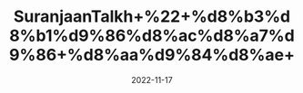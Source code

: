 ---
title: 'SuranjaanTalkh+%22+%d8%b3%d8%b1%d9%86%d8%ac%d8%a7%d9%86+%d8%aa%d9%84%d8%ae+'
date: '2022-11-17' 
metatag: '' 
inventory: '0' 
draft: false 
# meta description 
shortDescripton: 'Colchicum+Bitter%22+Reduce+the+pain+and+inflammation+of+acute+gout%2c+arthritis+and+rheumatism'
description: 'Herbs+%d8%ac%da%91%db%8c+%d8%a8%d9%88%d9%b9%db%8c'
longdescription: ''
tags: ''
brand: ''
subCategory: ''
sellCount: '0'
featured: True
# product Price
price: '30.0'
# Product Short Description
shortDescription: 'Colchicum+Bitter%22+Reduce+the+pain+and+inflammation+of+acute+gout%2c+arthritis+and+rheumatism'
productID: 'FB9F3761-0639-ED11-9968-005056B3A416'
type: 'products'
category: 'Herbs+%d8%ac%da%91%db%8c+%d8%a8%d9%88%d9%b9%db%8c' 
thumnailproduct: 'https://eraconnect.blob.core.windows.net/product-images/aminsaddiquidawakhana/b92ccf62-349f-4c66-997a-42f6f5653666.webp' 
images:
  - image: 'https://eraconnect.blob.core.windows.net/product-images/aminsaddiquidawakhana/b92ccf62-349f-4c66-997a-42f6f5653666.webp'  
Variants:
---